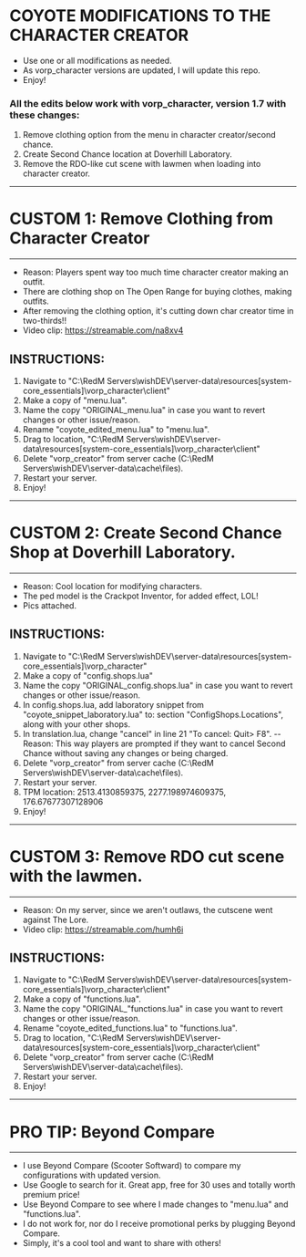 # COYOTE MODIFICATIONS TO THE CHARACTER CREATOR
- Use one or all modifications as needed.
- As vorp_character versions are updated, I will update this repo.
- Enjoy! 

### All the edits below work with vorp_character, version 1.7 with these changes:
1. Remove clothing option from the menu in character creator/second chance.
2. Create Second Chance location at Doverhill Laboratory.
3. Remove the RDO-like cut scene with lawmen when loading into character creator.

------------------------------------------------------------
# CUSTOM 1: Remove Clothing from Character Creator
------------------------------------------------------------
- Reason: Players spent way too much time character creator making an outfit.
- There are clothing shop on The Open Range for buying clothes, making outfits.
- After removing the clothing option, it's cutting down char creator time in two-thirds!!
- Video clip: https://streamable.com/na8xv4

## INSTRUCTIONS:
1. Navigate to "C:\RedM Servers\wishDEV\server-data\resources\[system-core_essentials]\vorp_character\client"
2. Make a copy of "menu.lua".
3. Name the copy "ORIGINAL_menu.lua" in case you want to revert changes or other issue/reason.
4. Rename "coyote_edited_menu.lua" to "menu.lua".
5. Drag to location, "C:\RedM Servers\wishDEV\server-data\resources\[system-core_essentials]\vorp_character\client"
6. Delete "vorp_creator" from server cache (C:\RedM Servers\wishDEV\server-data\cache\files).
7. Restart your server.
8. Enjoy!

------------------------------------------------------------
# CUSTOM 2: Create Second Chance Shop at Doverhill Laboratory.
------------------------------------------------------------ 
- Reason: Cool location for modifying characters.
- The ped model is the Crackpot Inventor, for added effect, LOL!
- Pics attached.

## INSTRUCTIONS:
1. Navigate to "C:\RedM Servers\wishDEV\server-data\resources\[system-core_essentials]\vorp_character"
2. Make a copy of "config.shops.lua"
3. Name the copy "ORIGINAL_config.shops.lua" in case you want to revert changes or other issue/reason.
4. In config.shops.lua, add laboratory snippet from "coyote_snippet_laboratory.lua" to: section "ConfigShops.Locations", along with your other shops.
5. In translation.lua, change "cancel" in line 21 "To cancel: Quit> F8". 
-- Reason: This way players are prompted if they want to cancel Second Chance without saving any changes or being charged.
6. Delete "vorp_creator" from server cache (C:\RedM Servers\wishDEV\server-data\cache\files).
7. Restart your server.
8. TPM location:  2513.4130859375, 2277.198974609375, 176.67677307128906
9. Enjoy!

------------------------------------------------------------
# CUSTOM 3: Remove RDO cut scene with the lawmen.
------------------------------------------------------------ 
- Reason: On my server, since we aren't outlaws, the cutscene went against The Lore.
- Video clip: https://streamable.com/humh6i

## INSTRUCTIONS:
1. Navigate to "C:\RedM Servers\wishDEV\server-data\resources\[system-core_essentials]\vorp_character\client"
2. Make a copy of "functions.lua".
3. Name the copy "ORIGINAL_"functions.lua" in case you want to revert changes or other issue/reason.
4. Rename "coyote_edited_functions.lua" to "functions.lua".
5. Drag to location, "C:\RedM Servers\wishDEV\server-data\resources\[system-core_essentials]\vorp_character\client"
6. Delete "vorp_creator" from server cache (C:\RedM Servers\wishDEV\server-data\cache\files).
7. Restart your server.
8. Enjoy!

------------------------------------------------------------
# PRO TIP: Beyond Compare
------------------------------------------------------------ 
- I use Beyond Compare (Scooter Softward) to compare my configurations with updated version.
- Use Google to search for it. Great app, free for 30 uses and totally worth premium price!
- Use Beyond Compare to see where I made changes to "menu.lua" and "functions.lua".
- I do not work for, nor do I receive promotional perks by plugging Beyond Compare. 
- Simply, it's a cool tool and want to share with others!
